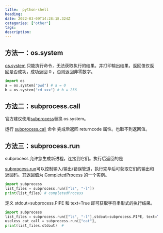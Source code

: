 ```yaml
---
title:  python-shell
heading: 
date: 2022-03-09T14:28:18.324Z
categories: ["other"]
tags: 
description: 
---
```


## 方法一：os.system

[os.system](https://docs.python.org/3/library/os.html#os.system) 只能执行命令，无法获取执行的结果。并打印输出结果，返回值仅返回是否成功，成功返回 0 ，否则返回非零数字。

```python
import os
a = os.system("pwd") # a = 0
b = os.system("cd xxx") # b = 256
```

## 方法二：subprocess.call

官方建议使用[subprocess](https://docs.python.org/3/library/subprocess.html#module-subprocess)替换 os.system。

运行 [subprocess.call](https://docs.python.org/3/library/subprocess.html#subprocess.call)  命令 完成后返回 returncode 属性。也取不到返回值。



## 方法三：subprocess.run

subprocess 允许您生成新进程，连接到它们。执行后返回的是  

[subprocess.run](https://docs.python.org/3/library/subprocess.html#subprocess.run)可以控制输入/输出/错误管道，执行完毕后可获取它们的输出和返回码。其返回值为 [CompletedProcess](https://docs.python.org/3/library/subprocess.html#subprocess.CompletedProcess) 的一个实例。

```python
import subprocess
list_files = subprocess.run(["ls", "-l"])
print(list_files) # completedProcess
```

定义 stdout=subprocess.PIPE 和 text=True 即可获取字符串形式的执行结果。

```python
import subprocess
list_files = subprocess.run(["ls", "-l"],stdout=subprocess.PIPE, text=True)
useless_cat_call = subprocess.run(["cat"], 
print(list_files.stdout)  #
```